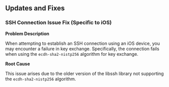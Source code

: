 ## Updates and Fixes

### SSH Connection Issue Fix (Specific to iOS)
**Problem Description**

When attempting to establish an SSH connection using an iOS device, you may encounter a failure in key exchange. Specifically, the connection fails when using the `ecdh-sha2-nistp256` algorithm for key exchange.

**Root Cause**

This issue arises due to the older version of the libssh library not supporting the `ecdh-sha2-nistp256` algorithm.
